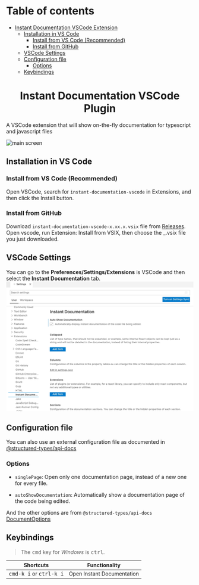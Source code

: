 # Table of contents

-   [Instant Documentation VSCode Extension](#structured-documentation-vscode-extension)
    -   [Installation in VS Code](#installation-in-vs-code)
        -   [Install from VS Code (Recommended)](#install-from-vs-code-recommended)
        -   [Install from GitHub](#install-from-github)
    -   [VSCode Settings](#vscode-settings)
    -   [Configuration file](#configuration-file)
        -   [Options](#options)
    -   [Keybindings](#keybindings)

<h1 align="center">Instant Documentation VSCode Plugin</h1>

A VSCode extension that will show on-the-fly documentation for typescript and javascript files

![main screen](https://raw.githubusercontent.com/ccontrols/instant-documentation-vscode/master/demo.gif)

## Installation in VS Code

### Install from VS Code (Recommended)

Open VSCode, search for `instant-documentation-vscode` in Extensions, and then click the Install button.

### Install from GitHub

Download `instant-documentation-vscode-x.xx.x.vsix` file from [Releases](https://github.com/ccontrols/instant-documentation-vscode/tree/master/releases).
Open vscode, run Extension: Install from VSIX, then choose the \_.vsix file you just downloaded.

## VSCode Settings

You can go to the **Preferences/Settings/Extensions** is VSCode and then select the **Instant Documentation** tab.
![settings](https://raw.githubusercontent.com/ccontrols/instant-documentation-vscode/master/settings.jpg)

## Configuration file

You can also use an external configuration file as documented in [@structured-types/api-docs](https://github.com/ccontrols/structured-types/tree/master/packages/api-docs#configuration)

### Options

-   `singlePage`: Open only one documentation page, instead of a new one for every file.

-   `autoShowDocumentation`: Automatically show a documentation page of the code being edited.

And the other options are from `@structured-types/api-docs` [DocumentOptions](https://github.com/ccontrols/structured-types/tree/master/packages/api-docs#documentationoptions)

## Keybindings

> The <kbd>cmd</kbd> key for _Windows_ is <kbd>ctrl</kbd>.

| Shortcuts                                 | Functionality              |
| ----------------------------------------- | -------------------------- |
| <kbd>cmd-k i</kbd> or <kbd>ctrl-k i</kbd> | Open Instant Documentation |
